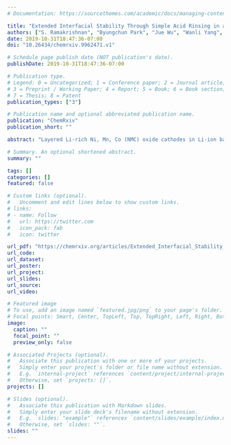 ```yaml
---
# Documentation: https://sourcethemes.com/academic/docs/managing-content/

title: "Extended Interfacial Stability Through Simple Acid Rinsing in a Li-Rich Oxide Cathode Material"
authors: ["S. Ramakrishnan", "Byungchun Park", "Jue Wu", "Wanli Yang", "Bryan D. McCloskey"]
date: 2019-10-31T18:47:36-07:00
doi: "10.26434/chemrxiv.9962471.v1"

# Schedule page publish date (NOT publication's date).
publishDate: 2019-10-31T18:47:36-07:00

# Publication type.
# Legend: 0 = Uncategorized; 1 = Conference paper; 2 = Journal article;
# 3 = Preprint / Working Paper; 4 = Report; 5 = Book; 6 = Book section;
# 7 = Thesis; 8 = Patent
publication_types: ["3"]

# Publication name and optional abbreviated publication name.
publication: "ChemRxiv"
publication_short: ""

abstract: "Layered Li-rich Ni, Mn, Co (NMC) oxide cathodes in Li-ion batteries provide high specific capacities (>250 mAh/g) via O-redox at high voltages. However, associated high-voltage interfacial degradation processes require strategies for effective electrode surface passivation. Here, we show that an acidic surface treatment of a Li-rich NMC layered oxide cathode material leads to a substantial suppression of CO2 and O2 evolution, ~90% and ~100% respectively, during the first charge up to 4.8 V vs. Li+/0. CO2 suppression is related to Li2CO3 removal as well as effective surface passivation against electrolyte degradation. This treatment does not result in any loss of discharge capacity and provides superior long-term cycling and rate performance compared to as-received, untreated materials. We also quantify the extent of lattice oxygen participation in charge compensation (“O-redox”) during Li+ removal by a novel ex-situ acid titration. Our results indicate that the peroxo-like species resulting from O-redox originate on the surface at least 300 mV earlier than the activation plateau region around 4.5 V. X-ray photoelectron spectra and Mn-L X-ray absorption spectra of the cathode powders reveal a Li+ deficiency and a partial reduction of Mn ions on the surface of the acid-treated material. More interestingly, although the irreversible oxygen evolution is greatly suppressed through the surface treatment, our O K-edge resonant inelastic X-ray scattering shows the lattice O-redox behavior largely sustained. The acidic treatment, therefore, only optimizes the surface of the Li-rich material and almost eliminates the irreversible gas evolution, leading to improved cycling and rate performance. This work therefore presents a simple yet effective approach to passivate cathode surfaces against interfacial instabilities during high-voltage battery operation."

# Summary. An optional shortened abstract.
summary: ""

tags: []
categories: []
featured: false

# Custom links (optional).
#   Uncomment and edit lines below to show custom links.
# links:
# - name: Follow
#   url: https://twitter.com
#   icon_pack: fab
#   icon: twitter

url_pdf: "https://chemrxiv.org/articles/Extended_Interfacial_Stability_Through_Simple_Acid_Rinsing_in_a_Li-Rich_Oxide_Cathode_Material/9962471"
url_code:
url_dataset:
url_poster:
url_project:
url_slides:
url_source:
url_video:

# Featured image
# To use, add an image named `featured.jpg/png` to your page's folder. 
# Focal points: Smart, Center, TopLeft, Top, TopRight, Left, Right, BottomLeft, Bottom, BottomRight.
image:
  caption: ""
  focal_point: ""
  preview_only: false

# Associated Projects (optional).
#   Associate this publication with one or more of your projects.
#   Simply enter your project's folder or file name without extension.
#   E.g. `internal-project` references `content/project/internal-project/index.md`.
#   Otherwise, set `projects: []`.
projects: []

# Slides (optional).
#   Associate this publication with Markdown slides.
#   Simply enter your slide deck's filename without extension.
#   E.g. `slides: "example"` references `content/slides/example/index.md`.
#   Otherwise, set `slides: ""`.
slides: ""
---
```

